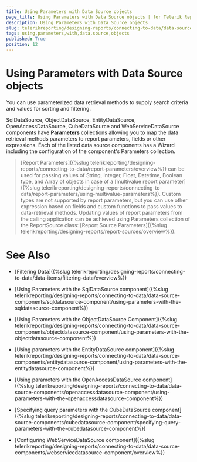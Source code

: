 ```yaml
---
title: Using Parameters with Data Source objects
page_title: Using Parameters with Data Source objects | for Telerik Reporting Documentation
description: Using Parameters with Data Source objects
slug: telerikreporting/designing-reports/connecting-to-data/data-source-components/using-parameters-with-data-source-objects
tags: using,parameters,with,data,source,objects
published: True
position: 12
---
```


# Using Parameters with Data Source objects



You can use parameterized data retrieval methods to supply search criteria and values for sorting and filtering.       

SqlDataSource, ObjectDataSource, EntityDataSource, OpenAccessDataSource, CubeDataSource and WebServiceDataSource components have           __Parameters__  collections allowing you to map the data retrieval methods parameters to report parameters, fields or other expressions.           Each of the listed data source components has a Wizard including the configuration of the component's Parameters collection.         

> [Report Parameters]({%slug telerikreporting/designing-reports/connecting-to-data/report-parameters/overview%}) can be used for passing values of String, Integer, Float, Datetime, Boolean type, and Array of objects in case of a             [multivalue report parameter]({%slug telerikreporting/designing-reports/connecting-to-data/report-parameters/using-multivalue-parameters%}).             Custom types are not supported by report parameters, but you can use other expression based on fields             and custom functions to pass values to data-retrieval methods.           Updating values of report parameters from the calling application can be achieved using Parameters collection of the ReportSource class:              [Report Source Parameters]({%slug telerikreporting/designing-reports/report-sources/overview%}).           

# See Also

 * [Filtering Data]({%slug telerikreporting/designing-reports/connecting-to-data/data-items/filtering-data/overview%})

 * [Using Parameters with the SqlDataSource component]({%slug telerikreporting/designing-reports/connecting-to-data/data-source-components/sqldatasource-component/using-parameters-with-the-sqldatasource-component%})

 * [Using Parameters with the ObjectDataSource Component]({%slug telerikreporting/designing-reports/connecting-to-data/data-source-components/objectdatasource-component/using-parameters-with-the-objectdatasource-component%})

 * [Using parameters with the EntityDataSource component]({%slug telerikreporting/designing-reports/connecting-to-data/data-source-components/entitydatasource-component/using-parameters-with-the-entitydatasource-component%})

 * [Using parameters with the OpenAccessDataSource component]({%slug telerikreporting/designing-reports/connecting-to-data/data-source-components/openaccessdatasource-component/using-parameters-with-the-openaccessdatasource-component%})

 * [Specifying query parameters with the CubeDataSource component]({%slug telerikreporting/designing-reports/connecting-to-data/data-source-components/cubedatasource-component/specifying-query-parameters-with-the-cubedatasource-component%})

 * [Configuring WebServiceDataSource component]({%slug telerikreporting/designing-reports/connecting-to-data/data-source-components/webservicedatasource-component/overview%})

